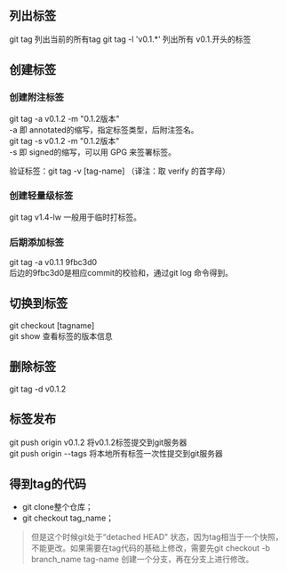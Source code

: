 ## 列出标签
git tag  列出当前的所有tag
git tag -l 'v0.1.\*' 列出所有 v0.1.开头的标签

## 创建标签
### 创建附注标签
git tag -a v0.1.2 -m "0.1.2版本"  
-a 即 annotated的缩写，指定标签类型，后附注签名。  
git tag -s  v0.1.2 -m "0.1.2版本"  
-s 即 signed的缩写，可以用 GPG 来签署标签。

验证标签：git tag -v [tag-name] （译注：取 verify 的首字母）

### 创建轻量级标签
git tag v1.4-lw  一般用于临时打标签。

### 后期添加标签
git tag -a v0.1.1 9fbc3d0   
后边的9fbc3d0是相应commit的校验和，通过git log 命令得到。  

## 切换到标签
git checkout [tagname]  
git show 查看标签的版本信息

## 删除标签
git tag -d v0.1.2  

##  标签发布
git push origin v0.1.2   将v0.1.2标签提交到git服务器  
git push origin --tags   将本地所有标签一次性提交到git服务器  


## 得到tag的代码
- git clone整个仓库；  
- git checkout tag_name；  
>但是这个时候git处于“detached HEAD" 状态，因为tag相当于一个快照，不能更改。如果需要在tag代码的基础上修改，需要先git checkout -b branch_name tag-name 创建一个分支，再在分支上进行修改。
